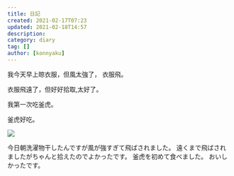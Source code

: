 ```yaml
---
title: 日記
created: 2021-02-17T07:23
updated: 2021-02-18T14:57
description: 
category: diary
tag: []
author: [konnyaku]
---
```


我今天早上晾衣服，但風太強了， 衣服飛。

衣服飛遠了，但好好拾取,太好了。

我第一次吃釜虎。

釜虎好吃。

![](./kamatora.png)

今日朝洗濯物干したんですが風が強すぎて飛ばされました。
遠くまで飛ばされましたがちゃんと拾えたのでよかったです。
釜虎を初めて食べました。
おいしかったです。
